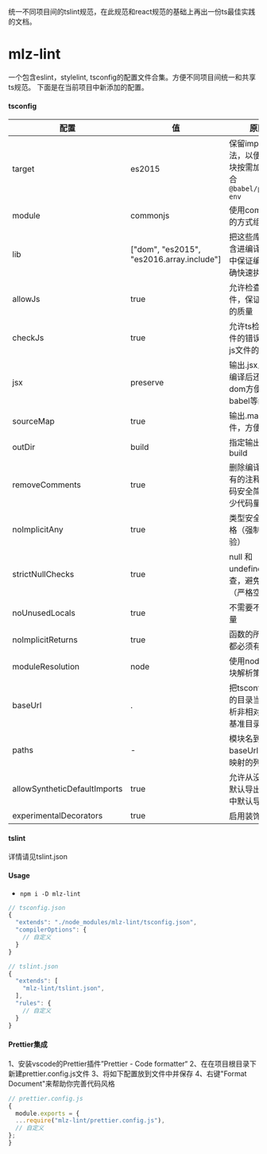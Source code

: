 

统一不同项目间的tslint规范，在此规范和react规范的基础上再出一份ts最佳实践的文档。

# mlz-lint
一个包含eslint，stylelint, tsconfig的配置文件合集。方便不同项目间统一和共享ts规范。
下面是在当前项目中新添加的配置。

#### tsconfig  
|  配置  | 值 | 原因 |
|  ----  | ----  | ---- |
| target  | es2015 | 保留import语法，以便实现模块按需加载，配合`@babel/preset-env`
| module | commonjs | 使用commonjs的方式组织代码
| lib | ["dom", "es2015", "es2016.array.include"] | 把这些库文件包含进编译的过程中保证编译的正确快速执行
| allowJs  | true | 允许检查js文件，保证js文件的质量
| checkJs  | true | 允许ts检查js文件的错误，保证js文件的质量
| jsx  | preserve | 输出.jsx且dom编译后还是原dom方便后续babel等编译
| sourceMap  | true | 输出.map文件，方便调试
| outDir  | build | 指定输出目录为build
| removeComments  | true | 删除编译后的所有的注释（使代码安全简洁，减少代码量）
| noImplicitAny  | true | 类型安全更加严格（强制类型检验）
| strictNullChecks  | true | null 和 undefined检查，避免错误（严格空校验）
| noUnusedLocals  | true | 不需要不用的变量
| noImplicitReturns  | true | 函数的所有路径都必须有返回值
| moduleResolution  | node | 使用node的模块解析策略
| baseUrl | . | 把tsconfig所在的目录当成是解析非相对模块的基准目录
| paths | - | 模块名到基于 baseUrl 的路径映射的列表
| allowSyntheticDefaultImports | true | 允许从没有设置默认导出的模块中默认导入
| experimentalDecorators | true | 启用装饰器



#### tslint

详情请见tslint.json


#### Usage
- `npm i -D mlz-lint`

```js
// tsconfig.json
{
  "extends": "./node_modules/mlz-lint/tsconfig.json",
  "compilerOptions": {
    // 自定义
  }
}

// tslint.json
{
  "extends": [
    "mlz-lint/tslint.json", 
  ],
  "rules": {
    // 自定义
  }
}
``` 

#### Prettier集成

1、安装vscode的Prettier插件”Prettier - Code formatter“
2、在在项目根目录下新建prettier.config.js文件
3、将如下配置放到文件中并保存
4、右键"Format Document"来帮助你完善代码风格

```js
// prettier.config.js
{
  module.exports = {
  ...require("mlz-lint/prettier.config.js"),
  // 自定义
};
}
```


